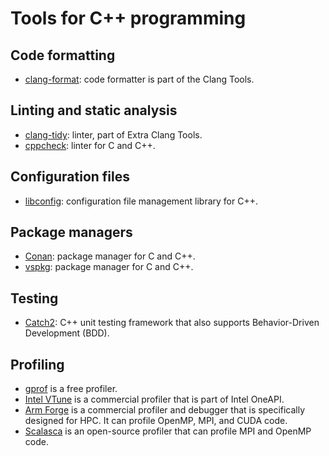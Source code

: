 # Tools for C++ programming


## Code formatting

* [clang-format](https://clang.llvm.org/docs/ClangFormat.html): code formatter
  is part of the Clang Tools.


## Linting and static analysis

* [clang-tidy](https://clang.llvm.org/extra/clang-tidy/): linter, part of Extra
  Clang Tools.
* [cppcheck](https://cppcheck.sourceforge.io/): linter for C and C++.


## Configuration files

* [libconfig](https://hyperrealm.github.io/libconfig/): configuration file
  management library for C++.


## Package managers

* [Conan](https://conan.io/): package manager for C and C++.
* [vspkg](https://vcpkg.io/en/): package manager for C and C++.


## Testing

* [Catch2](https://github.com/catchorg/Catch2): C++ unit testing framework that
  also supports Behavior-Driven Development (BDD).


## Profiling

  * [gprof](https://ftp.gnu.org/old-gnu/Manuals/gprof-2.9.1/html_mono/gprof.html)
    is a free profiler.
  * [Intel
    VTune](https://software.intel.com/content/www/us/en/develop/tools/vtune-profiler.html)
    is a commercial profiler that is part of Intel OneAPI.
  * [Arm
    Forge](https://developer.arm.com/tools-and-software/server-and-hpc/arm-architecture-tools/arm-forge)
    is a commercial profiler and debugger that is specifically designed for
    HPC.  It can profile OpenMP, MPI, and CUDA code.
  * [Scalasca](https://www.scalasca.org/) is an open-source profiler that can
    profile MPI and OpenMP code.
